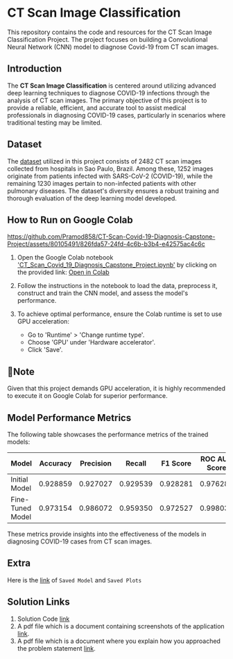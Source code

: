 # CT Scan Image Classification

This repository contains the code and resources for the CT Scan Image Classification Project. The project focuses on building a Convolutional Neural Network (CNN) model to diagnose Covid-19 from CT scan images.

## Introduction

The **CT Scan Image Classification** is centered around utilizing advanced deep learning techniques to diagnose COVID-19 infections through the analysis of CT scan images. The primary objective of this project is to provide a reliable, efficient, and accurate tool to assist medical professionals in diagnosing COVID-19 cases, particularly in scenarios where traditional testing may be limited.

## Dataset

The [dataset](Data) utilized in this project consists of 2482 CT scan images collected from hospitals in Sao Paulo, Brazil. Among these, 1252 images originate from patients infected with SARS-CoV-2 (COVID-19), while the remaining 1230 images pertain to non-infected patients with other pulmonary diseases. The dataset's diversity ensures a robust training and thorough evaluation of the deep learning model developed.

## How to Run on Google Colab

https://github.com/Pramod858/CT-Scan-Covid-19-Diagnosis-Capstone-Project/assets/80105491/826fda57-24fd-4c6b-b3b4-e42575ac4c6c

1. Open the Google Colab notebook ['CT_Scan_Covid_19_Diagnosis_Capstone_Project.ipynb'](Notebook/CT_Scan_Image_Classification.ipynb) by clicking on the provided link:
   [Open in Colab](https://colab.research.google.com/github/Pramod858/CT-Scan-Image-Classification/blob/main/Notebook/CT_Scan_Image_Classification.ipynb)

2. Follow the instructions in the notebook to load the data, preprocess it, construct and train the CNN model, and assess the model's performance.

3. To achieve optimal performance, ensure the Colab runtime is set to use GPU acceleration:
   - Go to 'Runtime' > 'Change runtime type'.
   - Choose 'GPU' under 'Hardware accelerator'.
   - Click 'Save'.

## 📖Note

Given that this project demands GPU acceleration, it is highly recommended to execute it on Google Colab for superior performance.

## Model Performance Metrics

The following table showcases the performance metrics of the trained models:

| Model           | Accuracy | Precision | Recall  | F1 Score | ROC AUC Score |
|-----------------|----------|-----------|---------|----------|---------------|
| Initial Model   | 0.928859 | 0.927027  | 0.929539| 0.928281 | 0.976287      |
| Fine-Tuned Model| 0.973154 | 0.986072  | 0.959350| 0.972527 | 0.998032      |

These metrics provide insights into the effectiveness of the models in diagnosing COVID-19 cases from CT scan images.

## Extra 
Here is the [link](https://drive.google.com/drive/folders/1IoqB6hyF-Kf-nDxw55jcfTEpZhF12rkW?usp=sharing) of `Saved Model` and `Saved Plots`

## Solution Links

1. Solution Code [link](Notebook/CT_Scan_Image_Classification.ipynb)
2. A pdf file which is a document containing screenshots of the application [link](PDF/Screenshots.pdf).
3. A pdf file which is a document where you explain how you approached the problem statement [link](https://github.com/Pramod858/CT-Scan-Image-Classification/blob/main/PDF/CT%20Scan%20Image%20Classification%20Problem%20Statement.pdf).   


